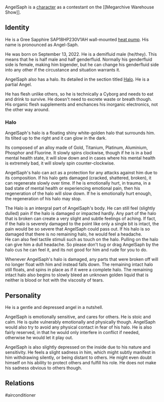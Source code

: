 AngelSaph is a [character](Characters) as a contestant on the [[Megarchive Warehouse Show]].

## Identity

He is a Gree Sapphire SAP18HP230V1AH wall-mounted [heat pump](Air%20Conditioners.md). His name is pronounced as Angel-Saph.

He was born on September 13, 2022. He is a demifluid male (he/they). This means that he is half male and half genderfluid. Normally his genderfluid side is female, making him bigender, but he can change his genderfluid side into any other if the circustance and situation warrants it.

AngelSaph also has a halo. Its detailed in the section titled [Halo](#Halo). He is a partial Angel.

He has flesh unlike others, so he is technically a Cyborg and needs to eat and drink to survive. He doesn't need to excrete waste or breath though. His organic flesh supplements and enchances his inorganic electronics, not the other way around.

### Halo
AngelSaph's halo is a floating shiny white-golden halo that surrounds him. Its tilted up to the right and it can glow in the dark.

Its composed of an alloy made of Gold, Titanium, Platinum, Aluminium, Phosphor and Fluorine. It slowly spins clockwise, though if he is in a bad mental health state, it will slow down and in cases where his mental health is extremely bad, it will slowly spin counter-clockwise.

AngelSaph's halo can act as a protection for any attacks against him due to its composition. If his halo gets damaged (cracked, shattered, broken), it can regenerate slowly over time. If he is emotionally hurt, in trauma, in a bad state of mental health or experiencing emotional pain, then his regeneration of the halo will slow down. If he is emotionally hurt enough, the regeneration of his halo may stop.

The Halo is an intergral part of AngelSaph's body. He can still feel (slightly dulled) pain if the halo is damaged or impacted hardly. Any part of the halo that is broken can create a very slight and subtle feelings of aching. If fact, if the halo is severely damaged to the point like only a single bit is intact, the pain would be so severe that AngelSaph could pass out. If his halo is so damaged that there is no remaining halo, he would feel a headache.  
He can also feel tactile stimuli such as touch on the halo. Pulling on the halo can give him a dull headache.  So please don't tug or drag AngelSaph by the halo cus he can feel it, and its not good for him and rude for you to do.

Whenever AngelSaph's halo is damaged, any parts that were broken off will no longer float with him and instead falls down. The remaining intact halo still floats, and spins in place as if it were a complete halo. The remaining intact halo also begins to slowly bleed an unknown golden liquid that is neither is blood or hot with the viscosity of tears.

## Personality
He is a gentle and depressed angel in a nutshell. 

AngelSaph is emotionally sensitive, and cares for others. He is stoic and calm. He is quite vulnerably emotionally and physically though. AngelSaph would also try to avoid any physical contact in fear of his halo. He is also fairly reserved, in that he would only interfere in conflict if needed, otherwise he would let it play out.

AngelSaph is also slightly depressed on the inside due to his nature and sensitivity. He feels a slight sadness in him, which might subtly manifest in him withdrawing silently, or being distant to others. He might even doubt himself on his ability to protect others and fulfill his role. He does not make his sadness obvious to others though.

## Relations

#airconditioner 